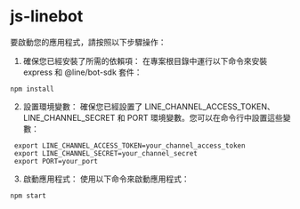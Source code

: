 # js-linebot

要啟動您的應用程式，請按照以下步驟操作：

1. 確保您已經安裝了所需的依賴項： 在專案根目錄中運行以下命令來安裝 express 和 @line/bot-sdk 套件：
```
npm install
```
2. 設置環境變數： 確保您已經設置了 LINE_CHANNEL_ACCESS_TOKEN、LINE_CHANNEL_SECRET 和 PORT 環境變數。您可以在命令行中設置這些變數：
```
 export LINE_CHANNEL_ACCESS_TOKEN=your_channel_access_token
 export LINE_CHANNEL_SECRET=your_channel_secret
 export PORT=your_port
```
3. 啟動應用程式： 使用以下命令來啟動應用程式：
```
npm start
```